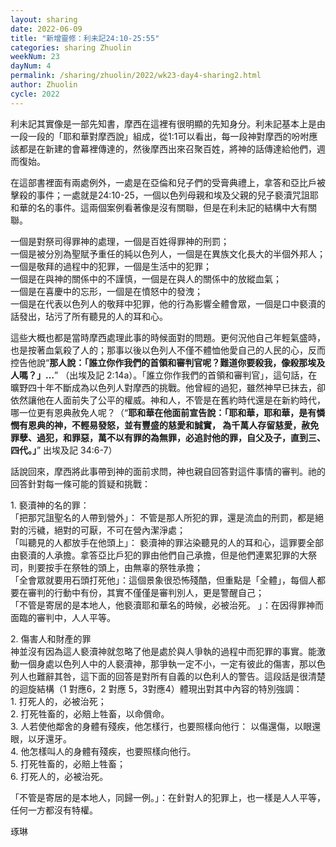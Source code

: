 ```yaml
---
layout: sharing
date: 2022-06-09
title: "新增靈修：利未記24:10-25:55"
categories: sharing Zhuolin
weekNum: 23
dayNum: 4
permalink: /sharing/zhuolin/2022/wk23-day4-sharing2.html
author: Zhuolin
cycle: 2022
---  
```


利未記其實像是一部先知書，摩西在這裡有很明顯的先知身分。利未記基本上是由一段一段的「耶和華對摩西說」組成，從1:1可以看出，每一段神對摩西的吩咐應該都是在新建的會幕裡傳達的，然後摩西出來召聚百姓，將神的話傳達給他們，週而復始。

在這部書裡面有兩處例外，一處是在亞倫和兒子們的受膏典禮上，拿答和亞比戶被擊殺的事件；一處就是24:10-25，一個以色列母親和埃及父親的兒子褻瀆咒詛耶和華的名的事件。這兩個案例看著像是沒有關聯，但是在利未記的結構中大有關聯。

一個是對祭司得罪神的處理，一個是百姓得罪神的刑罰；  
一個是被分別為聖賦予重任的純以色列人，一個是在異族文化長大的半個外邦人；  
一個是敬拜的過程中的犯罪，一個是生活中的犯罪；  
一個是在與神的關係中的不謹慎，一個是在與人的關係中的放縱血氣；  
一個是在喜慶中的忘形，一個是在憤怒中的發洩；  
一個是在代表以色列人的敬拜中犯罪，他的行為影響全體會眾，一個是口中褻瀆的話發出，玷污了所有聽見的人的耳和心。

這些大概也都是當時摩西處理此事的時候面對的問題。更何況他自己年輕氣盛時，也是按著血氣殺了人的；那事以後以色列人不僅不體恤他愛自己的人民的心，反而控告他說“**那人說：「誰立你作我們的首領和審判官呢？難道你要殺我，像殺那埃及人嗎？」…**” （出埃及記‬ ‭2:14‬a）。「誰立你作我們的首領和審判官」，這句話，在曠野四十年不斷成為以色列人對摩西的挑戰。他曾經的過犯，雖然神早已抹去，卻依然讓他在人面前失了公平的權威。神和人，不管是在舊約時代還是在新約時代，哪一位更有恩典赦免人呢？（“**耶和華在他面前宣告說：「耶和華，耶和華，是有憐憫有恩典的神，不輕易發怒，並有豐盛的慈愛和誠實， 為千萬人存留慈愛，赦免罪孽、過犯，和罪惡，萬不以有罪的為無罪，必追討他的罪，自父及子，直到三、四代。」**” 出埃及記‬ ‭34:6-7‬）

話說回來，摩西將此事帶到神的面前求問，神也親自回答對這件事情的審判。祂的回答針對每一條可能的質疑和挑戰：

1. 褻瀆神的名的罪：  
「把那咒詛聖名的人帶到營外」： 不管是那人所犯的罪，還是流血的刑罰，都是絕對的污穢，絕對的可厭，不可在營內潔淨處；  
「叫聽見的人都放手在他頭上」： 褻瀆神的罪沾染聽見的人的耳和心，這罪要全部由褻瀆的人承擔。拿答亞比戶犯的罪由他們自己承擔，但是他們連累犯罪的大祭司，則要按手在祭牲的頭上，由無辜的祭牲承擔；  
「全會眾就要用石頭打死他」：這個景象很恐怖殘酷，但重點是「全體」，每個人都要在審判的行動中有份，其實不僅僅是審判別人，更是警醒自己；  
「不管是寄居的是本地人，他褻瀆耶和華名的時候，必被治死。 」：在因得罪神而面臨的審判中，人人平等。

2. 傷害人和財產的罪  
神並沒有因為這人褻瀆神就忽略了他是處於與人爭執的過程中而犯罪的事實。能激動一個身處以色列人中的人褻瀆神，那爭執一定不小，一定有彼此的傷害，那以色列人也難辭其咎，這下面的回答是對所有自義的以色利人的警告。這段話是很清楚的迴旋結構（1 對應6，2 對應 5，3對應4）體現出對其中內容的特別強調：  
1. 打死人的，必被治死；   
2. 打死牲畜的，必賠上牲畜，以命償命。   
3. 人若使他鄰舍的身體有殘疾，他怎樣行，也要照樣向他行： 以傷還傷，以眼還眼，以牙還牙。  
4. 他怎樣叫人的身體有殘疾，也要照樣向他行。   
5. 打死牲畜的，必賠上牲畜；  
6. 打死人的，必被治死。

「不管是寄居的是本地人，同歸一例。」：在針對人的犯罪上，也一樣是人人平等，任何一方都沒有特權。

琢琳
